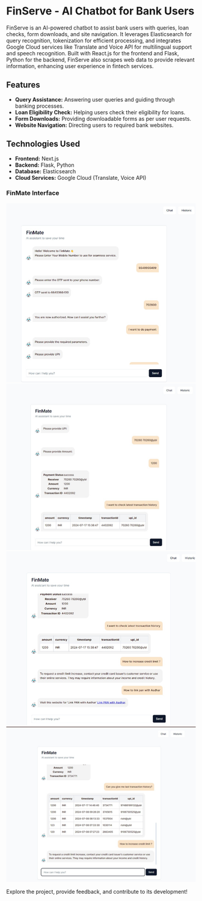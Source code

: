 # FinServe - AI Chatbot for Bank Users

FinServe is an AI-powered chatbot to assist bank users with queries, loan checks, form downloads, and site navigation. It leverages Elasticsearch for query recognition, tokenization for efficient processing, and integrates Google Cloud services like Translate and Voice API for multilingual support and speech recognition. Built with React.js for the frontend and Flask, Python for the backend, FinServe also scrapes web data to provide relevant information, enhancing user experience in fintech services.

## Features

- **Query Assistance:** Answering user queries and guiding through banking processes.
- **Loan Eligibility Check:** Helping users check their eligibility for loans.
- **Form Downloads:** Providing downloadable forms as per user requests.
- **Website Navigation:** Directing users to required bank websites.

## Technologies Used

- **Frontend:** Next.js
- **Backend:** Flask, Python
- **Database:** Elasticsearch
- **Cloud Services:** Google Cloud (Translate, Voice API)

### FinMate Interface

<img src="image/Interface 1.jpg"/>
<img src="image/Interface 2.jpg"/>
<img src="image/Interface 3.jpg"/>
<img src="image/interface 4.jpg"/>

Explore the project, provide feedback, and contribute to its development!
